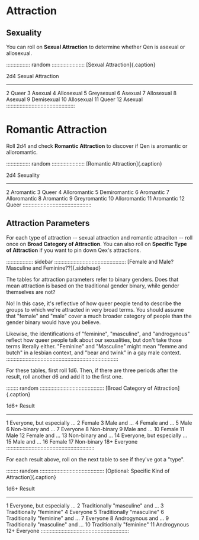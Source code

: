 # Attraction

## Sexuality

You can roll on **Sexual Attraction** to determine whether Qen is asexual or allosexual.

:::::::::::::::: random ::::::::::::::::::::::
[Sexual Attraction]{.caption}

 2d4    Sexual Attraction
-----   ----------------------------
  2     Queer
  3     Asexual
  4     Allosexual
  5     Greysexual
  6     Asexual
  7     Allosexual
  8     Asexual
  9     Demisexual
 10     Allosexual
 11     Queer
 12     Asexual
::::::::::::::::::::::::::::::::::::::::::::::

# Romantic Attraction

Roll 2d4 and check **Romantic Attraction** to discover if Qen is aromantic or alloromantic.

:::::::::::::::: random ::::::::::::::::::::::
[Romantic Attraction]{.caption}

 2d4    Sexuality
-----   ----------------------------
  2     Aromantic
  3     Queer
  4     Alloromantic
  5     Demiromantic
  6     Aromantic
  7     Alloromantic
  8     Aromantic
  9     Greyromantic
 10     Alloromantic
 11     Aromantic
 12     Queer
::::::::::::::::::::::::::::::::::::::::::::::

## Attraction Parameters

For each type of attraction -- sexual attraction and romantic attraciton --
roll once on **Broad Category of Attraction**. You can also roll on
**Specific Type of Attraction** if you want to pin down Qex's attractions.

:::::::::::::::::: sidebar ::::::::::::::::::::::::::::::::::::::::::::::::
[Female and Male? Masculine and Feminine??]{.sidehead}

The tables for attraction parameters refer to binary genders. Does that
mean attraction is based on the traditional gender binary, while 
gender themselves are not?

No! In this case, it's reflective of how queer people tend to describe
the groups to which we're attracted in very broad terms. You should
assume that "female" and "male" cover a much broader category of
people than the gender binary would have you believe.

Likewise, the identifications of "feminine", "masculine", and
"androgynous" reflect how queer people talk about our sexualities, but
don't take those terms literally either. "Feminine" and "Masculine"
might mean "femme and butch" in a lesbian context, and
"bear and twink" in a gay male context.
:::::::::::::::::::::::::::::::::::::::::::::::::::::::::::::::::::::::::::

For these tables, first roll 1d6. Then, if there are three periods after the result, roll
another d6 and add it to the first one.

:::::::: random :::::::::::::::::::::::::::::::::::::::::::
[Broad Category of Attraction]{.caption}

 1d6+  Result
------ -------------------------------
   1   Everyone, but especially ...
   2   Female
   3   Male and ...
   4   Female and ...
   5   Male
   6   Non-binary and ...
   7   Everyone
   8   Non-binary
   9   Male and ...
  10   Female
  11   Male
  12   Female and ...
  13   Non-binary and ...
  14   Everyone, but especially ...
  15   Male and ...
  16   Female
  17   Non-binary
  18+  Everyone
:::::::::::::::::::::::::::::::::::::::::::::::::::::::::::

For each result above, roll on the next table to see if they've got a "type".

:::::::: random :::::::::::::::::::::::::::::::::::::::::::
[Optional: Specific Kind of Attraction]{.caption}

 1d6+  Result
------ --------------------------
   1   Everyone, but especially ...
   2   Traditionally "masculine" and ...
   3   Traditionally "feminine"
   4   Everyone
   5   Traditionally "masculine"
   6   Traditionally "feminine" and ...
   7   Everyone
   8   Androgynous and ...
   9   Traditionally "masculine" and ...
  10   Traditionally "feminine"
  11   Androgynous
  12+  Everyone
:::::::::::::::::::::::::::::::::::::::::::::::::::::::::::

